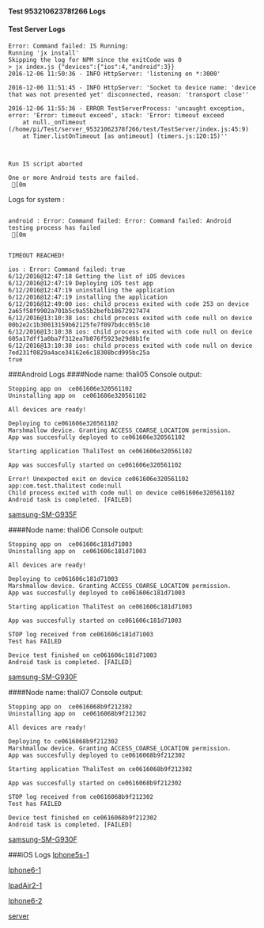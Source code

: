 #### Test 95321062378f266 Logs

#### Test Server Logs
```
Error: Command failed: IS Running:
Running 'jx install'
Skipping the log for NPM since the exitCode was 0
> jx index.js {"devices":{"ios":4,"android":3}}
2016-12-06 11:50:36 - INFO HttpServer: 'listening on *:3000'

2016-12-06 11:51:45 - INFO HttpServer: 'Socket to device name: 'device that was not presented yet' disconnected, reason: 'transport close''

2016-12-06 11:55:36 - ERROR TestServerProcess: 'uncaught exception, error: 'Error: timeout exceed', stack: 'Error: timeout exceed
    at null._onTimeout (/home/pi/Test/server_95321062378f266/test/TestServer/index.js:45:9)
    at Timer.listOnTimeout [as ontimeout] (timers.js:120:15)''


 
Run IS script aborted
 
One or more Android tests are failed.
 [0m

```


Logs for system : 
```

android : Error: Command failed: Error: Command failed: Android testing process has failed
 [0m


TIMEOUT REACHED!

ios : Error: Command failed: true
6/12/2016@12:47:18 Getting the list of iOS devices 
6/12/2016@12:47:19 Deploying iOS test app 
6/12/2016@12:47:19 uninstalling the application 
6/12/2016@12:47:19 installing the application 
6/12/2016@12:49:00 ios: child process exited with code 253 on device 2a65f58f9902a701b5c9a55b2befb18672927474 
6/12/2016@13:10:38 ios: child process exited with code null on device 00b2e2c1b30013159b62125fe7f097bdcc055c10 
6/12/2016@13:10:38 ios: child process exited with code null on device 605a17dff1a0ba7f312ea7b076f5923e29d8b1fe 
6/12/2016@13:10:38 ios: child process exited with code null on device 7ed231f0829a4ace34162e6c18308bcd995bc25a 
true

```
###Android Logs
####Node name: thali05
Console output:
```
Stopping app on  ce061606e320561102
Uninstalling app on  ce061606e320561102

All devices are ready!

Deploying to ce061606e320561102
Marshmallow device. Granting ACCESS_COARSE_LOCATION permission.
App was succesfully deployed to ce061606e320561102

Starting application ThaliTest on ce061606e320561102

App was succesfully started on ce061606e320561102

Error! Unexpected exit on device ce061606e320561102 app:com.test.thalitest code:null 
Child process exited with code null on device ce061606e320561102
Android task is completed. [FAILED]
```
[samsung-SM-G935F](https://github.com/ThaliTester/TestResults/blob/95321062378f266_Fix_build_scripts_chapko/thali05_samsung-SM-G935F.md)

####Node name: thali06
Console output:
```
Stopping app on  ce061606c181d71003
Uninstalling app on  ce061606c181d71003

All devices are ready!

Deploying to ce061606c181d71003
Marshmallow device. Granting ACCESS_COARSE_LOCATION permission.
App was succesfully deployed to ce061606c181d71003

Starting application ThaliTest on ce061606c181d71003

App was succesfully started on ce061606c181d71003

STOP log received from ce061606c181d71003
Test has FAILED

Device test finished on ce061606c181d71003 
Android task is completed. [FAILED]
```
[samsung-SM-G930F](https://github.com/ThaliTester/TestResults/blob/95321062378f266_Fix_build_scripts_chapko/thali06_samsung-SM-G930F.md)

####Node name: thali07
Console output:
```
Stopping app on  ce0616068b9f212302
Uninstalling app on  ce0616068b9f212302

All devices are ready!

Deploying to ce0616068b9f212302
Marshmallow device. Granting ACCESS_COARSE_LOCATION permission.
App was succesfully deployed to ce0616068b9f212302

Starting application ThaliTest on ce0616068b9f212302

App was succesfully started on ce0616068b9f212302

STOP log received from ce0616068b9f212302
Test has FAILED

Device test finished on ce0616068b9f212302 
Android task is completed. [FAILED]
```
[samsung-SM-G930F](https://github.com/ThaliTester/TestResults/blob/95321062378f266_Fix_build_scripts_chapko/thali07_samsung-SM-G930F.md)


###iOS Logs
[Iphone5s-1](https://github.com/ThaliTester/TestResults/blob/95321062378f266_Fix_build_scripts_chapko/iOS_Iphone5s-1.md)

[Iphone6-1](https://github.com/ThaliTester/TestResults/blob/95321062378f266_Fix_build_scripts_chapko/iOS_Iphone6-1.md)

[IpadAir2-1](https://github.com/ThaliTester/TestResults/blob/95321062378f266_Fix_build_scripts_chapko/iOS_IpadAir2-1.md)

[Iphone6-2](https://github.com/ThaliTester/TestResults/blob/95321062378f266_Fix_build_scripts_chapko/iOS_Iphone6-2.md)

[server](https://github.com/ThaliTester/TestResults/blob/95321062378f266_Fix_build_scripts_chapko/iOS_server.md)




